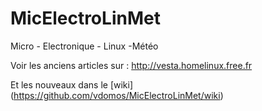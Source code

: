 MicElectroLinMet
================

Micro - Electronique - Linux -Météo


Voir les anciens articles sur : http://vesta.homelinux.free.fr

Et les nouveaux dans le [wiki] (https://github.com/vdomos/MicElectroLinMet/wiki)

